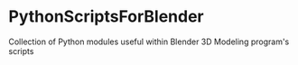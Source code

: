 # PythonScriptsForBlender
Collection of Python modules useful within Blender 3D Modeling program's scripts
